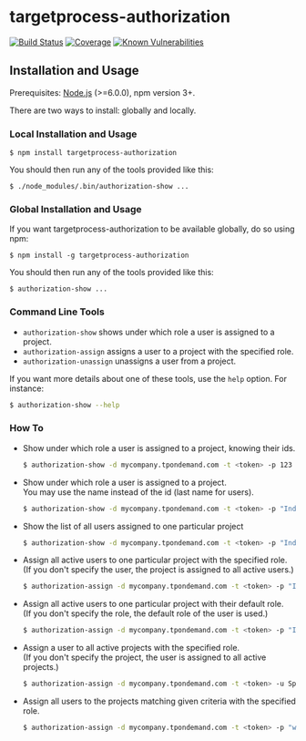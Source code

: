 # targetprocess-authorization

[![Build Status](https://travis-ci.org/go-on-blog/targetprocess-authorization.svg?branch=master)](https://travis-ci.org/go-on-blog/targetprocess-authorization)
[![Coverage](https://codecov.io/gh/go-on-blog/targetprocess-authorization/branch/master/graph/badge.svg)](https://codecov.io/gh/go-on-blog/targetprocess-authorization)
[![Known Vulnerabilities](https://snyk.io/test/github/go-on-blog/targetprocess-authorization/badge.svg?targetFile=package.json)](https://snyk.io/test/github/go-on-blog/targetprocess-authorization?targetFile=package.json)

## Installation and Usage

Prerequisites: [Node.js](https://nodejs.org/en/) (>=6.0.0), npm version 3+.

There are two ways to install: globally and locally.

### Local Installation and Usage

```
$ npm install targetprocess-authorization
```

You should then run any of the tools provided like this:

```
$ ./node_modules/.bin/authorization-show ...
```

### Global Installation and Usage

If you want targetprocess-authorization to be available globally, do so using npm:

```
$ npm install -g targetprocess-authorization
```

You should then run any of the tools provided like this:

```
$ authorization-show ...
```

### Command Line Tools

* `authorization-show` shows under which role a user is assigned to a project.
* `authorization-assign` assigns a user to a project with the specified role.
* `authorization-unassign` unassigns a user from a project.

If you want more details about one of these tools, use the `help` option. For instance:

```bash
$ authorization-show --help
```

### How To

* Show under which role a user is assigned to a project, knowing their ids.
  ```bash
  $ authorization-show -d mycompany.tpondemand.com -t <token> -p 123 -u 456
  ```

* Show under which role a user is assigned to a project.  
  You may use the name instead of the id (last name for users).
  ```bash
  $ authorization-show -d mycompany.tpondemand.com -t <token> -p "Indiana Jones" -u Spielberg
  ```

* Show the list of all users assigned to one particular project
  ```bash
  $ authorization-show -d mycompany.tpondemand.com -t <token> -p "Indiana Jones"
  ```

* Assign all active users to one particular project with the specified role.  
  (If you don't specify the user, the project is assigned to all active users.)
  ```bash
  $ authorization-assign -d mycompany.tpondemand.com -t <token> -p "Indiana Jones" -r actor
  ```

* Assign all active users to one particular project with their default role.  
  (If you don't specify the role, the default role of the user is used.)
  ```bash
  $ authorization-assign -d mycompany.tpondemand.com -t <token> -p "Indiana Jones"
  ```

* Assign a user to all active projects with the specified role.  
  (If you don't specify the project, the user is assigned to all active projects.)
  ```bash
  $ authorization-assign -d mycompany.tpondemand.com -t <token> -u Spielberg -r director
  ```

* Assign all users to the projects matching given criteria with the specified role.
  ```bash
  $ authorization-assign -d mycompany.tpondemand.com -t <token> -p "where=(IsProduct eq 'true')" -r developer
  ```

